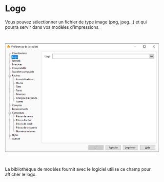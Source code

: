 # Logo

Vous pouvez sélectionner un fichier de type image (png, jpeg...) et qui pourra servir dans vos modèles d'impressions.


 


![](../../assets/images/PreferencesSociete/2-1/OngletLogo.png)


 


La bibliothèque de modèles fournit avec le logiciel utilise ce champ pour afficher le logo.


